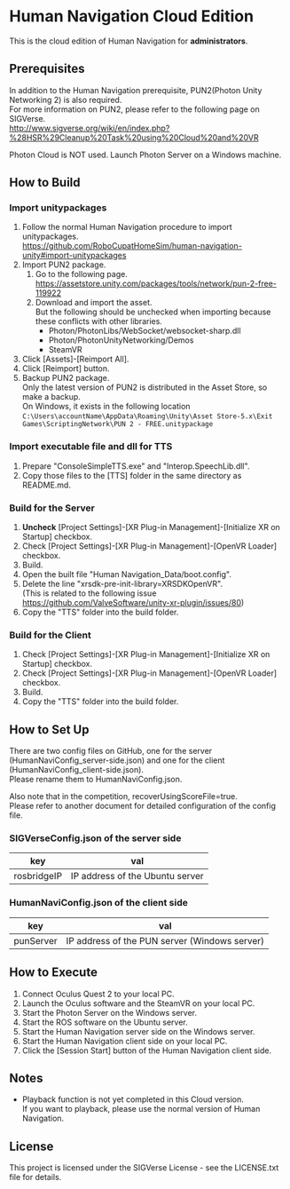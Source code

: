 # Human Navigation Cloud Edition

This is the cloud edition of Human Navigation for **administrators**.

## Prerequisites

In addition to the Human Navigation prerequisite, PUN2(Photon Unity Networking 2) is also required.  
For more information on PUN2, please refer to the following page on SIGVerse.  
http://www.sigverse.org/wiki/en/index.php?%28HSR%29Cleanup%20Task%20using%20Cloud%20and%20VR

Photon Cloud is NOT used. Launch Photon Server on a Windows machine.

## How to Build

### Import unitypackages

1. Follow the normal Human Navigation procedure to import unitypackages.  
https://github.com/RoboCupatHomeSim/human-navigation-unity#import-unitypackages  
1. Import PUN2 package.
	1. Go to the following page.  
	https://assetstore.unity.com/packages/tools/network/pun-2-free-119922
	1. Download and import the asset.  
	But the following should be unchecked when importing because these conflicts with other libraries.  
		- Photon/PhotonLibs/WebSocket/websocket-sharp.dll
		- Photon/PhotonUnityNetworking/Demos
		- SteamVR
1. Click [Assets]-[Reimport All].
1. Click [Reimport] button.
1. Backup PUN2 package.  
Only the latest version of PUN2 is distributed in the Asset Store, so make a backup.  
On Windows, it exists in the following location  
`C:\Users\accountName\AppData\Roaming\Unity\Asset Store-5.x\Exit Games\ScriptingNetwork\PUN 2 - FREE.unitypackage`

### Import executable file and dll for TTS
1. Prepare "ConsoleSimpleTTS.exe" and "Interop.SpeechLib.dll".
2. Copy those files to the [TTS] folder in the same directory as README.md.


### Build for the Server
1. **Uncheck** [Project Settings]-[XR Plug-in Management]-[Initialize XR on Startup] checkbox.
1. Check [Project Settings]-[XR Plug-in Management]-[OpenVR Loader] checkbox.
1. Build.
1. Open the built file "Human Navigation_Data/boot.config".
1. Delete the line "xrsdk-pre-init-library=XRSDKOpenVR".  
(This is related to the following issue  
https://github.com/ValveSoftware/unity-xr-plugin/issues/80)
1. Copy the "TTS" folder into the build folder.

### Build for the Client
1. Check [Project Settings]-[XR Plug-in Management]-[Initialize XR on Startup] checkbox.
1. Check [Project Settings]-[XR Plug-in Management]-[OpenVR Loader] checkbox.
1. Build.
1. Copy the "TTS" folder into the build folder.

## How to Set Up

There are two config files on GitHub, one for the server (HumanNaviConfig_server-side.json) and one for the client (HumanNaviConfig_client-side.json).  
Please rename them to HumanNaviConfig.json.

Also note that in the competition, recoverUsingScoreFile=true.  
Please refer to another document for detailed configuration of the config file.

### SIGVerseConfig.json of the server side

| key | val|
| --- | --- |
| rosbridgeIP | IP address of the Ubuntu server |

### HumanNaviConfig.json of the client side

| key | val|
| --- | --- |
| punServer | IP address of the PUN server (Windows server) |

## How to Execute

1. Connect Oculus Quest 2 to your local PC.
1. Launch the Oculus software and the SteamVR on your local PC.
1. Start the Photon Server on the Windows server.
1. Start the ROS software on the Ubuntu server.
1. Start the Human Navigation server side on the Windows server.
1. Start the Human Navigation client side on your local PC.
1. Click the [Session Start] button of the Human Navigation client side.

## Notes
- Playback function is not yet completed in this Cloud version.  
If you want to playback, please use the normal version of Human Navigation.


## License

This project is licensed under the SIGVerse License - see the LICENSE.txt file for details.
